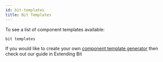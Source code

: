 ```yaml
---
id: bit-templates
title: Bit Templates
---
```


To see a list of component templates available:

```bash
bit templates
```

If you would like to create your own [component template generator](/extending-bit/creating-a-custom-generator) then check out our guide in Extending Bit
